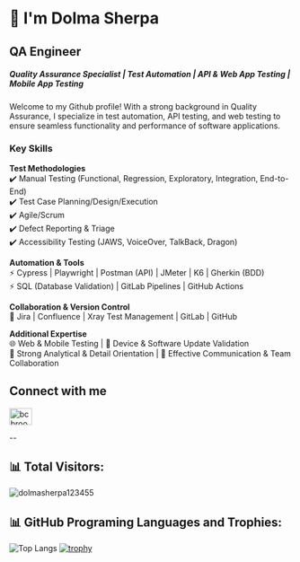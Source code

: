 # 👋 I'm Dolma Sherpa
## QA Engineer
##### Quality Assurance Specialist | Test Automation | API & Web App Testing | Mobile App Testing

Welcome to my Github profile! With a strong background in Quality Assurance, I specialize in test automation, API testing, and web testing to ensure seamless functionality and performance of software applications.

### Key Skills  

**Test Methodologies**  
✔️ Manual Testing (Functional, Regression, Exploratory, Integration, End-to-End)  
✔️ Test Case Planning/Design/Execution  
✔️ Agile/Scrum  
✔️ Defect Reporting & Triage  
✔️ Accessibility Testing (JAWS, VoiceOver, TalkBack, Dragon)  

**Automation & Tools**  
⚡ Cypress | Playwright | Postman (API) | JMeter | K6 | Gherkin (BDD)  
⚡ SQL (Database Validation) | GitLab Pipelines | GitHub Actions  

**Collaboration & Version Control**  
📌 Jira | Confluence | Xray Test Management | GitLab | GitHub  

**Additional Expertise**  
🌐 Web & Mobile Testing | 📱 Device & Software Update Validation  
🧩 Strong Analytical & Detail Orientation | 🤝 Effective Communication & Team Collaboration  



## Connect with me
<p align="left">
<a href="https://www.linkedin.com/in/dolma-sherpa-b516a3188" target="blank"><img align="center" src="https://raw.githubusercontent.com/rahuldkjain/github-profile-readme-generator/master/src/images/icons/Social/linked-in-alt.svg" alt="bcbrookman" height="30" width="40" /></a>
</p>


--
## 📊 Total Visitors:
<p align="left"> <img src="https://komarev.com/ghpvc/?username=dolmasherpa123455&label=Profile%20views&color=0e75b6&style=flat" alt="dolmasherpa123455" /> </p>


## 📊 GitHub Programing Languages and Trophies:
![Top Langs](https://github-readme-stats.vercel.app/api/top-langs/?username=dolmasherpa123455&layout=compact&theme=gruvbox&langs_count=10)
[![trophy](https://github-profile-trophy.vercel.app/?username=dolmasherpa123455&theme=onedark&title=Commits,Repositories,MultiLanguage,Followers,PullRequest,Issues&row=2&column=3)](https://github.com/jorneycr/github-profile-trophy)
